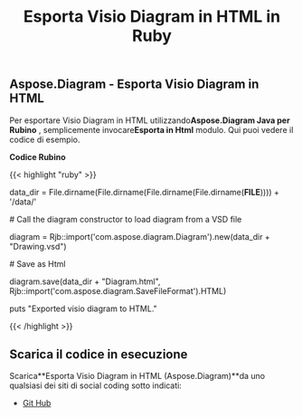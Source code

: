 ﻿---
title: Esporta Visio Diagram in HTML in Ruby
type: docs
weight: 20
url: /it/java/export-visio-diagram-to-html-in-ruby/
---
## **Aspose.Diagram - Esporta Visio Diagram in HTML**
 Per esportare Visio Diagram in HTML utilizzando**Aspose.Diagram Java per Rubino** , semplicemente invocare**Esporta in Html** modulo. Qui puoi vedere il codice di esempio.

**Codice Rubino**

{{< highlight "ruby" >}}

 data_dir = File.dirname(File.dirname(File.dirname(File.dirname(__FILE__)))) + '/data/'

\# Call the diagram constructor to load diagram from a VSD file

diagram = Rjb::import('com.aspose.diagram.Diagram').new(data_dir + "Drawing.vsd")

\# Save as Html

diagram.save(data_dir + "Diagram.html", Rjb::import('com.aspose.diagram.SaveFileFormat').HTML)

puts "Exported visio diagram to HTML."

{{< /highlight >}}
## **Scarica il codice in esecuzione**
 Scarica**Esporta Visio Diagram in HTML (Aspose.Diagram)**da uno qualsiasi dei siti di social coding sotto indicati:

- [Git Hub](https://github.com/asposediagram/Aspose.Diagram-for-Java/blob/master/Plugins/Aspose_Diagram_Java_for_Ruby/lib/asposediagramjava/Export/exporttohtml.rb)
